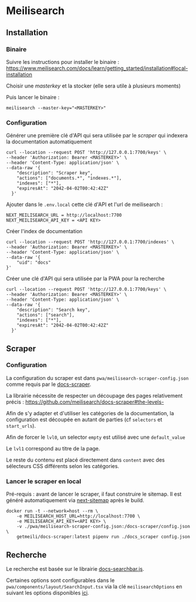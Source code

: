 # Meilisearch

## Installation

### Binaire

Suivre les instructions pour installer le binaire :
https://www.meilisearch.com/docs/learn/getting_started/installation#local-installation

Choisir une _masterkey_ et la stocker (elle sera utile à plusieurs moments)

Puis lancer le binaire :

```
meilisearch --master-key="<MASTERKEY>"
```

### Configuration

Générer une première clé d'API qui sera utilisée par le _scraper_ qui indexera la documentation automatiquement

```
curl --location --request POST 'http://127.0.0.1:7700/keys' \
--header 'Authorization: Bearer <MASTERKEY>' \
--header 'Content-Type: application/json' \
--data-raw '{
    "description": "Scraper key",
    "actions": ["documents.*", "indexes.*"],
    "indexes": ["*"],
    "expiresAt": "2042-04-02T00:42:42Z"
  }'
```

Ajouter dans le `.env.local` cette clé d'API et l'url de meilisearch :

```
NEXT_MEILISEARCH_URL = http://localhost:7700
NEXT_MEILISEARCH_API_KEY = <API KEY>
```

Créer l'index de documentation

```
curl --location --request POST 'http://127.0.0.1:7700/indexes' \
--header 'Authorization: Bearer <MASTERKEY>' \
--header 'Content-Type: application/json' \
--data-raw '{
    "uid": "docs"
}'
```

Créer une clé d'API qui sera utilisée par la PWA pour la recherche

```
curl --location --request POST 'http://127.0.0.1:7700/keys' \
--header 'Authorization: Bearer <MASTERKEY>' \
--header 'Content-Type: application/json' \
--data-raw '{
    "description": "Search key",
    "actions": ["search"],
    "indexes": ["*"],
    "expiresAt": "2042-04-02T00:42:42Z"
  }'
```

## Scraper

### Configuration

La configuration du scraper est dans `pwa/meilisearch-scraper-config.json` comme requis
par le [docs-scraper](https://github.com/meilisearch/docs-scraper).

La librairie nécessite de respecter un découpage des pages relativement
précis : https://github.com/meilisearch/docs-scraper#the-levels-

Afin de s'y adapter et d'utiliser les catégories de la documentation, la configuration est découpée en autant de
parties (cf `selectors` et `start_urls`).

Afin de forcer le  `lvl0`, un selector `empty` est utilisé avec une `default_value`

Le `lvl1` correspond au titre de la page.

Le reste du contenu est placé directement dans `content` avec des sélecteurs CSS différents selon les catégories.

### Lancer le scraper en local

Pré-requis : avant de lancer le scraper, il faut construire le sitemap.
Il est généré automatiquement via [next-sitemap](https://github.com/iamvishnusankar/next-sitemap) après le build.

```
docker run -t --network=host --rm \
    -e MEILISEARCH_HOST_URL=http://localhost:7700 \
    -e MEILISEARCH_API_KEY=<API KEY> \
    -v ./pwa/meilisearch-scraper-config.json:/docs-scraper/config.json \
    getmeili/docs-scraper:latest pipenv run ./docs_scraper config.json
```

## Recherche

Le recherche est basée sur le librairie [docs-searchbar.js](https://github.com/meilisearch/docs-searchbar.js).

Certaines options sont configurables dans le `pwa/components/layout/SearchInput.tsx` via la clé `meilisearchOptions` en
suivant les options
disponibles [ici](https://www.meilisearch.com/docs/reference/api/search#search-parameters).
